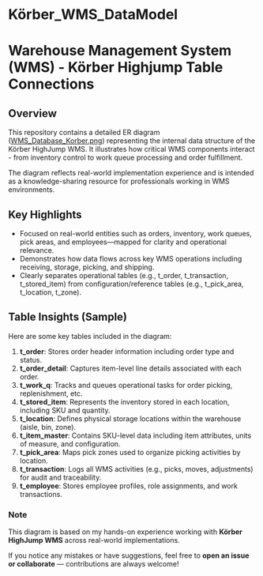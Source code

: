 # Körber_WMS_DataModel
# Warehouse Management System (WMS) - Körber Highjump Table Connections

## Overview
This repository contains a detailed ER diagram ([WMS_Database_Korber.png](WMS_Database_Korber.png)) representing the internal data structure of the Körber HighJump WMS. It illustrates how critical WMS components interact - from inventory control to work queue processing and order fulfillment.

The diagram reflects real-world implementation experience and is intended as a knowledge-sharing resource for professionals working in WMS environments.

## Key Highlights
- Focused on real-world entities such as orders, inventory, work queues, pick areas, and employees—mapped for clarity and operational relevance.
- Demonstrates how data flows across key WMS operations including receiving, storage, picking, and shipping.
- Clearly separates operational tables (e.g., t_order, t_transaction, t_stored_item) from configuration/reference tables (e.g., t_pick_area, t_location, t_zone).


## Table Insights (Sample)
Here are some key tables included in the diagram:
1. **t_order**: Stores order header information including order type and status.
2. **t_order_detail**: Captures item-level line details associated with each order.
3. **t_work_q**: Tracks and queues operational tasks for order picking, replenishment, etc.
4. **t_stored_item**: Represents the inventory stored in each location, including SKU and quantity.
5. **t_location**: Defines physical storage locations within the warehouse (aisle, bin, zone).
6. **t_item_master**: Contains SKU-level data including item attributes, units of measure, and configuration.
7. **t_pick_area**: Maps pick zones used to organize picking activities by location.
8. **t_transaction**: Logs all WMS activities (e.g., picks, moves, adjustments) for audit and traceability.
9. **t_employee**: Stores employee profiles, role assignments, and work transactions.

### Note
This diagram is based on my hands-on experience working with **Körber HighJump WMS** across real-world implementations.

If you notice any mistakes or have suggestions, feel free to **open an issue or collaborate** — contributions are always welcome!



